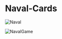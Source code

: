 # Naval-Cards


![Naval](https://github.com/denizseker/Naval-Cards/assets/80834629/63d6f658-597d-4439-9b8e-0e90346ee4e7)



![NavalGame](https://github.com/denizseker/Naval-Cards/assets/80834629/cbfdb7ed-f014-4801-b8ba-1625bae8d08c)
